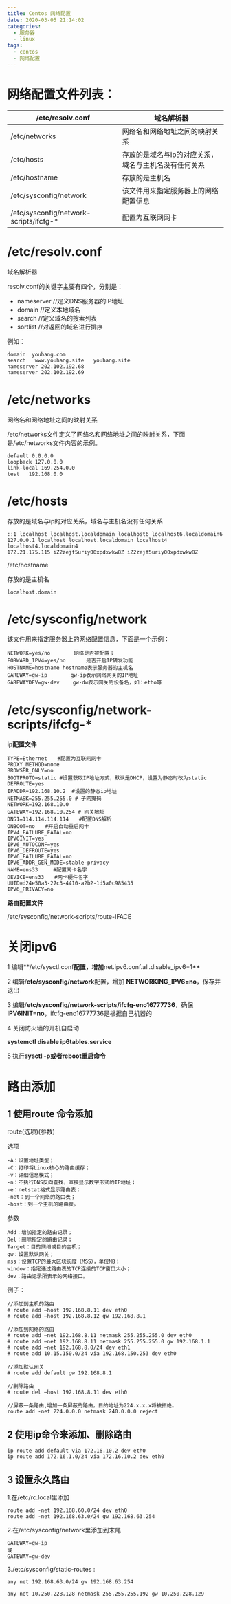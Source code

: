 ```yaml
---
title: Centos 网络配置
date: 2020-03-05 21:14:02
categories:
  - 服务器
  - linux
tags:
  - centos 
  - 网络配置
---
```


# 网络配置文件列表：

| /etc/resolv.conf                       | 域名解析器                                           |
| -------------------------------------- | ---------------------------------------------------- |
| /etc/networks                          | 网络名和网络地址之间的映射关系                       |
| /etc/hosts                             | 存放的是域名与ip的对应关系，域名与主机名没有任何关系 |
| /etc/hostname                          | 存放的是主机名                                       |
| /etc/sysconfig/network                 | 该文件用来指定服务器上的网络配置信息                 |
| /etc/sysconfig/network-scripts/ifcfg-* | 配置为互联网网卡                                     |

# /etc/resolv.conf

域名解析器

resolv.conf的关键字主要有四个，分别是：

- nameserver    //定义DNS服务器的IP地址
- domain       //定义本地域名
- search        //定义域名的搜索列表
- sortlist        //对返回的域名进行排序

例如：

```
domain  youhang.com
search   www.youhang.site   youhang.site
nameserver 202.102.192.68
nameserver 202.102.192.69
```

# /etc/networks

网络名和网络地址之间的映射关系

/etc/networks文件定义了网络名和网络地址之间的映射关系，下面是/etc/networks文件内容的示例。

```
default 0.0.0.0 
loopback 127.0.0.0 
link-local 169.254.0.0 
test   192.168.0.0
```

# /etc/hosts

存放的是域名与ip的对应关系，域名与主机名没有任何关系

```
::1 localhost localhost.localdomain localhost6 localhost6.localdomain6
127.0.0.1 localhost localhost.localdomain localhost4 localhost4.localdomain4
172.21.175.115 iZ2zejf5uriy00xpdxwkw8Z iZ2zejf5uriy00xpdxwkw8Z
```

/etc/hostname

存放的是主机名

```
localhost.domain
```

# /etc/sysconfig/network

该文件用来指定服务器上的网络配置信息，下面是一个示例： 

```
NETWORK=yes/no　　　　 网络是否被配置；
FORWARD_IPV4=yes/no　　　　是否开启IP转发功能
HOSTNAME=hostname hostname表示服务器的主机名 
GAREWAY=gw-ip　　　　 gw-ip表示网络网关的IP地址
GAREWAYDEV=gw-dev　　 gw-dw表示网关的设备名，如：etho等 
```

# /etc/sysconfig/network-scripts/ifcfg-*

**ip配置文件**

```
TYPE=Ethernet　　#配置为互联网网卡
PROXY_METHOD=none
BROWSER_ONLY=no
BOOTPROTO=static #设置获取IP地址方式，默认是DHCP，设置为静态时改为static
DEFROUTE=yes
IPADDR=192.168.10.2  #设置的静态ip地址
NETMASK=255.255.255.0 # 子网掩码
NETWORK=192.168.10.0  
GATEWAY=192.168.10.254 # 网关地址
DNS1=114.114.114.114　　#配置DNS解析
ONBOOT=no　　#开启自动重启网卡
IPV4_FAILURE_FATAL=no
IPV6INIT=yes
IPV6_AUTOCONF=yes
IPV6_DEFROUTE=yes
IPV6_FAILURE_FATAL=no
IPV6_ADDR_GEN_MODE=stable-privacy
NAME=ens33　　　#配置网卡名字
DEVICE=ens33　　#网卡硬件名字
UUID=d24e50a3-27c3-4410-a2b2-1d5a0c985435
IPV6_PRIVACY=no
```

**路由配置文件**

/etc/sysconfig/network-scripts/route-IFACE

# 关闭ipv6

1 编辑**/etc/sysctl.conf**配置，增加**net.ipv6.conf.all.disable_ipv6=1** 

2 编辑/**etc/sysconfig/network**配置，增加 **NETWORKING_IPV6=no**，保存并退出 

3 编辑/**etc/sysconfig/network-scripts/ifcfg-eno16777736**，确保**IPV6INIT=no**，ifcfg-eno16777736是根据自己机器的 

4 关闭防火墙的开机自启动 

**systemctl disable ip6tables.service** 

5 执行**sysctl -p或者reboot重启命令** 

# 路由添加

## 1 **使用route 命令添加**  

route(选项)(参数) 

选项

```
-A：设置地址类型；
-C：打印将Linux核心的路由缓存；
-v：详细信息模式；
-n：不执行DNS反向查找，直接显示数字形式的IP地址；
-e：netstat格式显示路由表；
-net：到一个网络的路由表；
-host：到一个主机的路由表。
```

参数

```
Add：增加指定的路由记录；
Del：删除指定的路由记录；
Target：目的网络或目的主机；
gw：设置默认网关；
mss：设置TCP的最大区块长度（MSS），单位MB；
window：指定通过路由表的TCP连接的TCP窗口大小；
dev：路由记录所表示的网络接口。
```

例子：

```
//添加到主机的路由
# route add –host 192.168.8.11 dev eth0
# route add –host 192.168.8.12 gw 192.168.8.1
 
//添加到网络的路由
# route add –net 192.168.8.11 netmask 255.255.255.0 dev eth0
# route add –net 192.168.8.11 netmask 255.255.255.0 gw 192.168.1.1
# route add –net 192.168.8.0/24 dev eth1
# route add 10.15.150.0/24 via 192.168.150.253 dev eth0
 
//添加默认网关
# route add default gw 192.168.8.1
 
//删除路由
# route del –host 192.168.8.11 dev eth0
 
//屏蔽一条路由,增加一条屏蔽的路由，目的地址为224.x.x.x将被拒绝。
route add -net 224.0.0.0 netmask 240.0.0.0 reject
```

## 2 使用ip命令来添加、删除路由 

```
ip route add default via 172.16.10.2 dev eth0
ip route add 172.16.1.0/24 via 172.16.10.2 dev eth0
```

## 3 **设置永久路由** 

1.在/etc/rc.local里添加

```
route add -net 192.168.60.0/24 dev eth0
route add -net 192.168.63.0/24 gw 192.168.63.254
```

2.在/etc/sysconfig/network里添加到末尾

 ```
GATEWAY=gw-ip
或
GATEWAY=gw-dev
 ```

 3./etc/sysconfig/static-routes :

```
any net 192.168.63.0/24 gw 192.168.63.254

any net 10.250.228.128 netmask 255.255.255.192 gw 10.250.228.129

```

